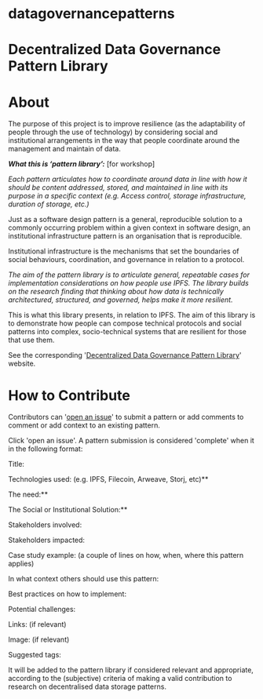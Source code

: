 # datagovernancepatterns
# Decentralized Data Governance Pattern Library

# About
The purpose of this project is to improve resilience (as the adaptability of people through the use of technology) by considering social and institutional arrangements in the way that people coordinate around the management and maintain of data. 

***What this is ‘pattern library’:*** [for workshop]

*Each pattern articulates how to coordinate around data in line with how it should be content addressed, stored, and maintained in line with its purpose in a specific context (e.g. Access control, storage infrastructure, duration of storage, etc.)*

Just as a software design pattern is a general, reproducible solution to a commonly occurring problem within a given context in software design, an institutional infrastructure pattern is an organisation that is reproducible.

Institutional infrastructure is the mechanisms that set the boundaries of social behaviours, coordination, and governance in relation to a protocol. 

*The aim of the pattern library is to articulate general, repeatable cases for implementation considerations on how people use IPFS. The library builds on the research finding that thinking about how data is technically architectured, structured, and governed, helps make it more resilient.*

This is what this library presents, in relation to IPFS. The aim of this library is to demonstrate how people can compose technical protocols and social patterns into complex, socio-technical systems that are resilient for those that use them. 

See the corresponding '[Decentralized Data Governance Pattern Library](https://beta.portrait.gg/0x1018c3A71997D2171E915ea89f704d9a192823EF)' website.

# How to Contribute

Contributors can '[open an issue](https://github.com/kelsien/datagovernancepatterns/issues)' to submit a pattern or add comments to comment or add context to an existing pattern.

Click 'open an issue'. A pattern submission is considered 'complete' when it in the following format:

Title:

Technologies used: (e.g. IPFS, Filecoin, Arweave, Storj, etc)**

The need:**

The Social or Institutional Solution:**

Stakeholders involved:

Stakeholders impacted: 

Case study example: (a couple of lines on how, when, where this pattern applies)

In what context others should use this pattern:

Best practices on how to implement:

Potential challenges:

Links: (if relevant)

Image: (if relevant)

Suggested tags:

It will be added to the pattern library if considered relevant and appropriate, according to the (subjective) criteria of making a valid contribution to research on decentralised data storage patterns.

